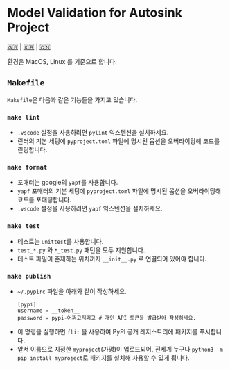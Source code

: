 # Model Validation for Autosink Project

[🇬🇧](README.md) | [🇰🇷](README.kr.md) | [🇨🇳](README.zh-CN.md)

환경은 MacOS, Linux 를 기준으로 합니다.

## `Makefile`

`Makefile`은 다음과 같은 기능들을 가지고 있습니다.

### `make lint`

- `.vscode` 설정을 사용하려면 `pylint` 익스텐션을 설치하세요.
- 린터의 기본 세팅에 `pyproject.toml` 파일에 명시된 옵션을 오버라이딩해 코드를 린팅합니다.

### `make format`

- 포매터는 google의 `yapf`를 사용합니다.
- `yapf` 포매터의 기본 세팅에 `pyproject.toml` 파일에 명시된 옵션을 오버라이딩해 코드를 포매팅합니다.
- `.vscode` 설정을 사용하려면 `yapf` 익스텐션을 설치하세요.

### `make test`

- 테스트는 `unittest`를 사용합니다.
- `test_*.py` 와 `*_test.py` 패턴을 모두 지원합니다.
- 테스트 파일이 존재하는 위치까지 `__init__.py` 로 연결되어 있어야 합니다.

### `make publish`

- `~/.pypirc` 파일을 아래와 같이 작성하세요.
    ```
    [pypi]
    username = __token__
    password = pypi-어쩌고저쩌고 # 개인 API 토큰을 발급받아 작성하세요.
    ```
- 이 명령을 실행하면 `flit` 을 사용하여 PyPI 공개 레지스트리에 패키지를 푸시합니다.
- 앞서 이름으로 지정한 `myproject`(가명)이 업로드되어, 전세계 누구나 `python3 -m pip install myproject`로 패키지를 설치해 사용할 수 있게 됩니다.
